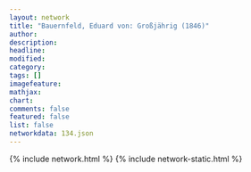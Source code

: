 ```yaml
---
layout: network
title: "Bauernfeld, Eduard von: Großjährig (1846)"
author:
description:
headline:
modified:
category:
tags: []
imagefeature: 
mathjax: 
chart: 
comments: false
featured: false
list: false
networkdata: 134.json
---
```

{% include network.html %}
{% include network-static.html %}
